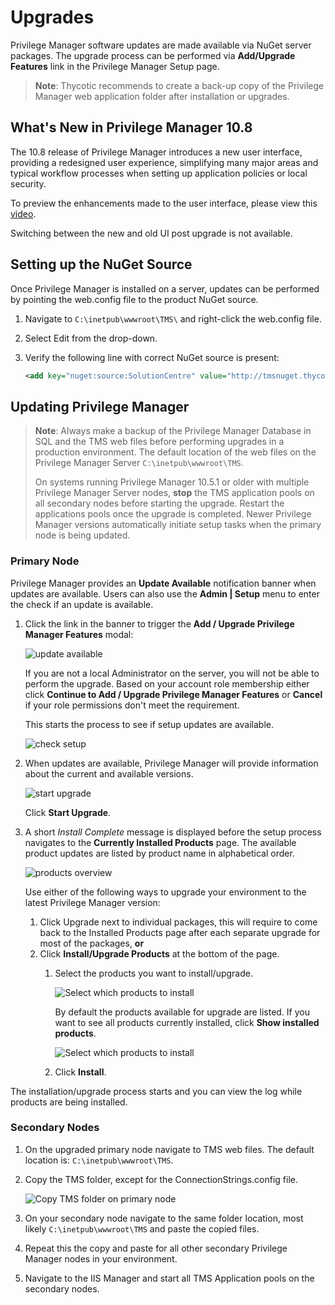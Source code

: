 [title]: # (Upgrades)
[tags]: # (new version)
[priority]: # (1650)
# Upgrades

Privilege Manager software updates are made available via NuGet server packages. The upgrade process can be performed via __Add/Upgrade Features__ link in the Privilege Manager Setup page.

>**Note**: Thycotic recommends to create a back-up copy of the Privilege Manager web application folder after installation or upgrades.

## What's New in Privilege Manager 10.8

The 10.8 release of Privilege Manager introduces a new user interface, providing a redesigned user experience, simplifying many major areas and typical workflow processes when setting up application policies or local security.

To preview the enhancements made to the user interface, please view this [video](https://vimeo.com/434453083/6c9dec1030).

Switching between the new and old UI post upgrade is not available.

## Setting up the NuGet Source

Once Privilege Manager is installed on a server, updates can be performed by pointing the web.config file to the product NuGet source.

1. Navigate to `C:\inetpub\wwwroot\TMS\` and right-click the web.config file.
1. Select Edit from the drop-down.
1. Verify the following line with correct NuGet source is present:

   ```xml
   <add key="nuget:source:SolutionCentre" value="http://tmsnuget.thycotic.com/nuget/" />`
   ```

## Updating Privilege Manager

>**Note**: Always make a backup of the Privilege Manager Database in SQL and the TMS web files before performing upgrades in a production environment. The default location of the web files on the Privilege Manager Server `C:\inetpub\wwwroot\TMS`.
>
>On systems running Privilege Manager 10.5.1 or older with multiple Privilege Manager Server nodes, __stop__ the TMS application pools on all secondary nodes before starting the upgrade. Restart the applications pools once the upgrade is completed. Newer Privilege Manager versions automatically initiate setup tasks when the primary node is being updated.

### Primary Node

Privilege Manager provides an __Update Available__ notification banner when updates are available. Users can also use the __Admin | Setup__ menu to enter the check if an update is available.

1. Click the link in the banner to trigger the __Add / Upgrade Privilege Manager Features__ modal:

   ![update available](images/update-available.png "Modal to enter the Add/Upgrade Privilege Manager Features")

   If you are not a local Administrator on the server, you will not be able to perform the upgrade. Based on your account role membership either click __Continue to Add / Upgrade Privilege Manager Features__ or __Cancel__ if your role permissions don't meet the requirement.

   This starts the process to see if setup updates are available.

   ![check setup](images/setup-check.png "Setup is checking if updates are available")
1. When updates are available, Privilege Manager will provide information about the current and available versions.

   ![start upgrade](images/setup-start.png "Setup provided version information with Start Upgrade option")

   Click __Start Upgrade__.
1. A short _Install Complete_ message is displayed before the setup process navigates to the __Currently Installed Products__ page. The available product updates are listed by product name in alphabetical order.

   ![products overview](images/package-screen.png "Products overview")

   Use either of the following ways to upgrade your environment to the latest Privilege Manager version:
   1. Click Upgrade next to individual packages, this will require to come back to the Installed Products page after each separate upgrade for most of the packages, __or__
   1. Click __Install/Upgrade Products__ at the bottom of the page.
      1. Select the products you want to install/upgrade.

         ![Select which products to install](images/install-products-select.png "Select Products to install")

         By default the products available for upgrade are listed. If you want to see all products currently installed, click __Show installed products__.

         ![Select which products to install](images/install-products-select-all.png "Installed Products page showing all products")
      1. Click __Install__.

The installation/upgrade process starts and you can view the log while products are being installed.

### Secondary Nodes

1. On the upgraded primary node navigate to TMS web files. The default location is: `C:\inetpub\wwwroot\TMS`.
1. Copy the TMS folder, except for the ConnectionStrings.config file.

   ![Copy TMS folder on primary node](images/copy-tms.png)
1. On your secondary node navigate to the same folder location, most likely `C:\inetpub\wwwroot\TMS` and paste the copied files.
1. Repeat this the copy and paste for all other secondary Privilege Manager nodes in your environment.
1. Navigate to the IIS Manager and start all TMS Application pools on the secondary nodes.
